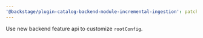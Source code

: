 ```yaml
---
'@backstage/plugin-catalog-backend-module-incremental-ingestion': patch
---
```


Use new backend feature api to customize `rootConfig`.

